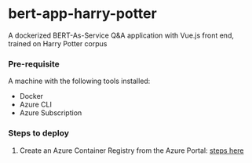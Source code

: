 # bert-app-harry-potter
A dockerized BERT-As-Service Q&amp;A application with Vue.js front end, trained on Harry Potter corpus

### Pre-requisite
A machine with the following tools installed:
- Docker
- Azure CLI
- Azure Subscription

### Steps to deploy

1) Create an Azure Container Registry from the Azure Portal: [steps here](https://docs.microsoft.com/en-us/azure/container-registry/container-registry-get-started-portal)
